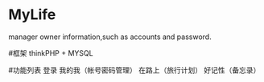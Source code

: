 # MyLife
manager owner information,such as  accounts and password.

#框架
thinkPHP + MYSQL

#功能列表
登录
我的我（帐号密码管理）
在路上（旅行计划）
好记性（备忘录）


